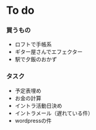 # To do

### 買うもの
 - ロフトで手帳系
 - ギター屋さんでエフェクター
 - 駅で夕飯のおかず

### タスク
 - 予定表埋め
 - お金の計算
 - イントラ活動日決め
 - イントラメール（遅れている件）
 - wordpressの件